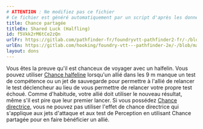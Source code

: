 ```yaml
---
# ATTENTION : Ne modifiez pas ce fichier
# Ce fichier est généré automatiquement par un script d'après les données du module Foundry VTT officiel et de sa traduction
title: Chance partagée
titleEn: Shared Luck (Halfling)
id: f5Vkk2rM6tCe2zQn
urlFr: https://gitlab.com/pathfinder-fr/foundryvtt-pathfinder2-fr/-/blob/master/data/feats/f5Vkk2rM6tCe2zQn.htm
urlEn: https://gitlab.com/hooking/foundry-vtt---pathfinder-2e/-/blob/master/packs/data/feats.db/shared-luck-halfling.json
layout: dons
---
```

Vous êtes la preuve qu'il est chanceux de voyager avec un halfelin. Vous pouvez utiliser [Chance halfeline](chance-halfeline.html) lorsqu'un allié dans les 9 m manque un test de compétence ou un jet de sauvegarde pour permettre à l'allié de relancer le test déclencheur au lieu de vous permettre de relancer votre propre test échoué. Comme d'habitude, votre allié doit utiliser le nouveau résultat, même s'il est pire que leur premier lancer. Si vous possédez [Chance directrice](chance-directrice.html), vous ne pouvez pas utiliser l'effet de chance directrice qui s'applique aux jets d'attaque et aux test de Perception en utilisant Chance partagée pour en faire bénéficier un allié.
